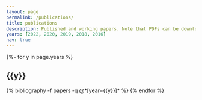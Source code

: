 ```yaml
---
layout: page
permalink: /publications/
title: publications
description: Published and working papers. Note that PDFs can be downloaded for noncommercial, information purposes only. They may not be reposted without permission.
years: [2022, 2020, 2019, 2018, 2016]
nav: true
---
```

<!-- _pages/publications.md -->
<div class="publications">

{%- for y in page.years %}
  <h2 class="year">{{y}}</h2>
  {% bibliography -f papers -q @*[year={{y}}]* %}
{% endfor %}

</div>

